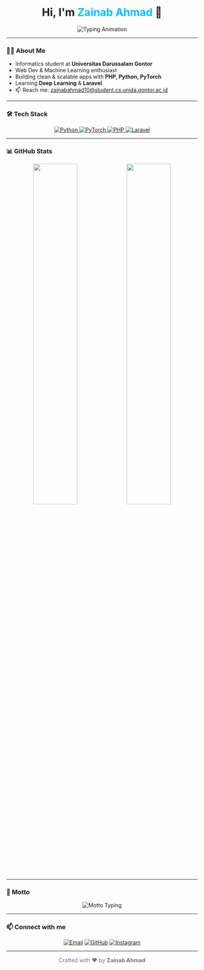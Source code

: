 <h1 align="center">
  Hi, I'm <span style="color:#00bfff;">Zainab Ahmad</span> 👋
</h1>

<p align="center">
  <img src="https://readme-typing-svg.demolab.com?font=Fira+Code&weight=700&pause=1000&color=0080ff&center=true&width=420&lines=Coding+with+passion;Always+learning,+always+growing;Open+Source+advocate" alt="Typing Animation" />
</p>

---

### 👩‍🎓 About Me

- Informatics student at **Universitas Darussalam Gontor**  
- Web Dev & Machine Learning enthusiast  
- Building clean & scalable apps with **PHP, Python, PyTorch**  
- Learning **Deep Learning** & **Laravel**  
- 📫 Reach me: [zainabahmad10@student.cs.unida.gontor.ac.id](mailto:zainabahmad10@student.cs.unida.gontor.ac.id)

---

### 🛠️ Tech Stack

<p align="center">
  <a href="https://www.python.org/">
    <img src="https://img.shields.io/badge/Python-3776AB?style=for-the-badge&logo=python&logoColor=white&labelColor=2D3E50&color=3776AB&animation=glow" alt="Python" />
  </a>
  <a href="https://pytorch.org/">
    <img src="https://img.shields.io/badge/PyTorch-EE4C2C?style=for-the-badge&logo=pytorch&logoColor=white&labelColor=2D3E50&color=EE4C2C&animation=glow" alt="PyTorch" />
  </a>
  <a href="https://www.php.net/">
    <img src="https://img.shields.io/badge/PHP-777BB4?style=for-the-badge&logo=php&logoColor=white&labelColor=2D3E50&color=777BB4&animation=glow" alt="PHP" />
  </a>
  <a href="https://laravel.com/">
    <img src="https://img.shields.io/badge/Laravel-FF2D20?style=for-the-badge&logo=laravel&logoColor=white&labelColor=2D3E50&color=FF2D20&animation=glow" alt="Laravel" />
  </a>
</p>

---

### 📊 GitHub Stats

<p align="center">
  <img src="https://github-readme-stats.vercel.app/api?username=zainhmdd&show_icons=true&theme=dark&hide_border=true" width="48%" />
  <img src="https://github-readme-streak-stats.herokuapp.com/?user=zainhmdd&theme=dark&hide_border=true" width="48%" />
</p>

---

### 💬 Motto

<p align="center">
  <img src="https://readme-typing-svg.demolab.com?font=Fira+Code&weight=500&pause=1000&color=00bfff&center=true&width=380&lines=Write+code+that+makes+a+difference;Keep+learning,+keep+growing" alt="Motto Typing" />
</p>

---

### 📫 Connect with me

<p align="center">
  <a href="mailto:zainabahmad10@student.cs.unida.gontor.ac.id"><img src="https://img.shields.io/badge/Email-D14836?style=for-the-badge&logo=gmail&logoColor=white" alt="Email" /></a>
  <a href="https://github.com/zainhmdd"><img src="https://img.shields.io/badge/GitHub-100000?style=for-the-badge&logo=github&logoColor=white" alt="GitHub" /></a>
  <a href="https://instagram.com/zainhmdd_"><img src="https://img.shields.io/badge/Instagram-E4405F?style=for-the-badge&logo=instagram&logoColor=white" alt="Instagram" /></a>
</p>

---

<p align="center" style="font-size:0.9rem; color:#777;">
  Crafted with ❤️ by <strong>Zainab Ahmad</strong>
</p>
